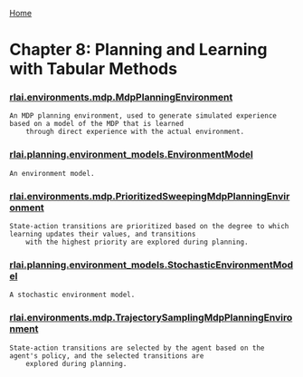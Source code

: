 [Home](index.md)

# Chapter 8:  Planning and Learning with Tabular Methods
### [rlai.environments.mdp.MdpPlanningEnvironment](https://github.com/MatthewGerber/rlai/tree/master/src/rlai/environments/mdp.py#L258)
```
An MDP planning environment, used to generate simulated experience based on a model of the MDP that is learned
    through direct experience with the actual environment.
```
### [rlai.planning.environment_models.EnvironmentModel](https://github.com/MatthewGerber/rlai/tree/master/src/rlai/planning/environment_models.py#L15)
```
An environment model.
```
### [rlai.environments.mdp.PrioritizedSweepingMdpPlanningEnvironment](https://github.com/MatthewGerber/rlai/tree/master/src/rlai/environments/mdp.py#L338)
```
State-action transitions are prioritized based on the degree to which learning updates their values, and transitions
    with the highest priority are explored during planning.
```
### [rlai.planning.environment_models.StochasticEnvironmentModel](https://github.com/MatthewGerber/rlai/tree/master/src/rlai/planning/environment_models.py#L53)
```
A stochastic environment model.
```
### [rlai.environments.mdp.TrajectorySamplingMdpPlanningEnvironment](https://github.com/MatthewGerber/rlai/tree/master/src/rlai/environments/mdp.py#L561)
```
State-action transitions are selected by the agent based on the agent's policy, and the selected transitions are
    explored during planning.
```
